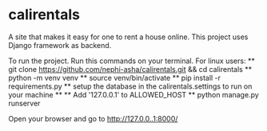 # calirentals
A site that makes it easy for one to rent a house online.
This project uses Django framework as backend.

To run the project. Run this commands on your terminal.
For linux users:
** git clone https://github.com/nephi-asha/calirentals.git && cd calirentals
** python -m venv venv
** source venv/bin/activate
** pip install -r requirements.py
** setup the database in the calirentals.settings to run on your machine **
** Add '127.0.0.1' to ALLOWED_HOST
** python manage.py runserver


Open your browser and go to http://127.0.0..1:8000/

